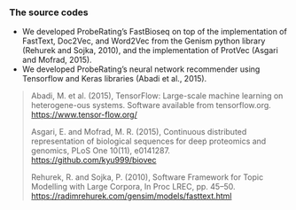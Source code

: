 ### The source codes

* We developed ProbeRating’s FastBioseq on top of the implementation of FastText, Doc2Vec, and Word2Vec from the Genism python library (Rehurek and Sojka, 2010), and the implementation of ProtVec (Asgari and Mofrad, 2015). 
* We developed ProbeRating’s neural network recommender using Tensorflow and Keras libraries (Abadi et al., 2015).

> Abadi, M. et al. (2015), TensorFlow: Large-scale machine learning on heterogene-ous systems. Software available from tensorflow.org. https://www.tensor-flow.org/
>
> Asgari, E. and Mofrad, M. R. (2015), Continuous distributed representation of biological sequences for deep proteomics and genomics, PLoS One 10(11), e0141287. https://github.com/kyu999/biovec
>
> Rehurek, R. and Sojka, P. (2010), Software Framework for Topic Modelling with Large Corpora, In Proc LREC, pp. 45–50. https://radimrehurek.com/gensim/models/fasttext.html
